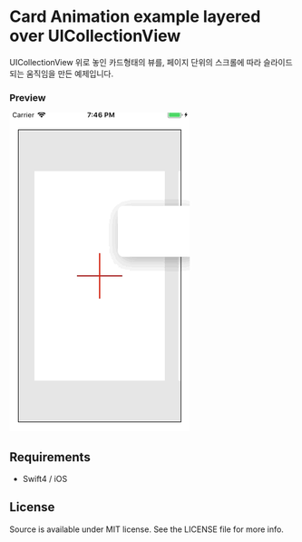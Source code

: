 # Card Animation example layered over UICollectionView

UICollectionView 위로 놓인 카드형태의 뷰를, 페이지 단위의 스크롤에 따라 슬라이드 되는 움직임을 만든 예제입니다.

### Preview
![preview](overlay-card.gif)


Requirements
---
* Swift4 / iOS

License
---
Source is available under MIT license. See the LICENSE file for more info.
